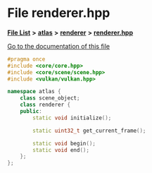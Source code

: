 

# File renderer.hpp

[**File List**](files.md) **>** [**atlas**](dir_1e6ffef027cfcf7ded3287660b505c9f.md) **>** [**renderer**](dir_8ab98dc538dea21b0c00575cec6c8f5c.md) **>** [**renderer.hpp**](renderer_8hpp.md)

[Go to the documentation of this file](renderer_8hpp.md)


```C++
#pragma once
#include <core/core.hpp>
#include <core/scene/scene.hpp>
#include <vulkan/vulkan.hpp>

namespace atlas {
    class scene_object;
    class renderer {
    public:
        static void initialize();

        static uint32_t get_current_frame();

        static void begin();
        static void end();
    };
};
```


